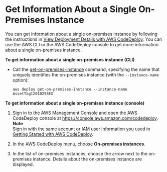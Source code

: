 # Get Information About a Single On\-Premises Instance<a name="on-premises-instances-operations-view-details-single"></a>

You can get information about a single on\-premises instance by following the instructions in [View Deployment Details with AWS CodeDeploy](deployments-view-details.md)\. You can use the AWS CLI or the AWS CodeDeploy console to get more information about a single on\-premises instance\.

**To get information about a single on\-premises instance \(CLI\)**

+ Call the [get\-on\-premises\-instance](http://docs.aws.amazon.com/cli/latest/reference/deploy/get-on-premises-instance.html) command, specifying the name that uniquely identifies the on\-premises instance \(with the `--instance-name` option\):

  ```
  aws deploy get-on-premises-instance --instance-name AssetTag12010298EX
  ```

**To get information about a single on\-premises instance \(console\)**

1. Sign in to the AWS Management Console and open the AWS CodeDeploy console at [https://console\.aws\.amazon\.com/codedeploy](https://console.aws.amazon.com/codedeploy)\.
**Note**  
Sign in with the same account or IAM user information you used in [Getting Started with AWS CodeDeploy](getting-started-codedeploy.md)\.

1. In the AWS CodeDeploy menu, choose **On\-premises instances**\.

1. In the list of on\-premises instances, choose the arrow next to the on\-premises instance\. Details about the on\-premises instance are displayed\.